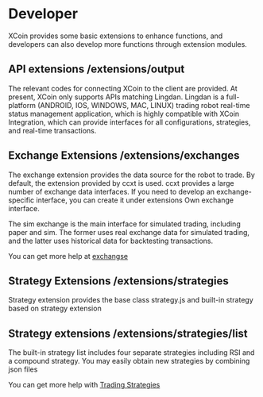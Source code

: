 # Developer

XCoin provides some basic extensions to enhance functions, and developers can also develop more functions through extension modules.

## API extensions /extensions/output

The relevant codes for connecting XCoin to the client are provided. At present, XCoin only supports APIs matching Lingdan. Lingdan is a full-platform (ANDROID, IOS, WINDOWS, MAC, LINUX) trading robot real-time status management application, which is highly compatible with XCoin Integration, which can provide interfaces for all configurations, strategies, and real-time transactions.

## Exchange Extensions /extensions/exchanges

The exchange extension provides the data source for the robot to trade. By default, the extension provided by ccxt is used. ccxt provides a large number of exchange data interfaces. If you need to develop an exchange-specific interface, you can create it under extensions Own exchange interface.

The sim exchange is the main interface for simulated trading, including paper and sim. The former uses real exchange data for simulated trading, and the latter uses historical data for backtesting transactions.

You can get more help at [exchangse](exchange.md)

## Strategy Extensions /extensions/strategies

Strategy extension provides the base class strategy.js and built-in strategy based on strategy extension

## Strategy extensions /extensions/strategies/list

The built-in strategy list includes four separate strategies including RSI and a compound strategy. You may easily obtain new strategies by combining json files

You can get more help with [Trading Strategies](strategy.md)
